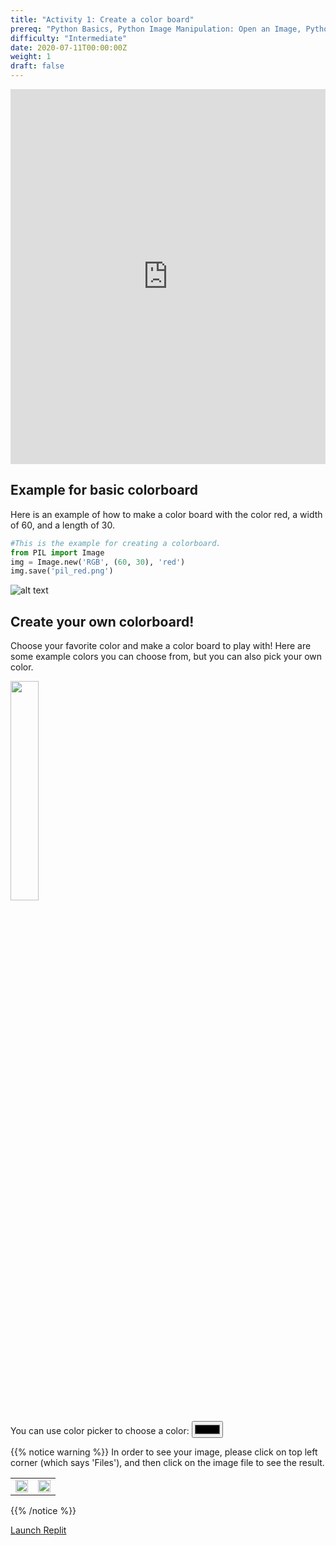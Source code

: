```yaml
---
title: "Activity 1: Create a color board"
prereq: "Python Basics, Python Image Manipulation: Open an Image, Python Pixels: Colors and Pixels"
difficulty: "Intermediate"
date: 2020-07-11T00:00:00Z
weight: 1
draft: false
---
```


<iframe width="100%" height="600px" src="https://www.youtube.com/embed/Nz3Uz4kBoUU" frameborder="0" allow="accelerometer; autoplay; encrypted-media; gyroscope; picture-in-picture" allowfullscreen></iframe>

## Example for basic colorboard

Here is an example of how to make a color board with the color red, a width of 60, and a length of 30.

```python
#This is the example for creating a colorboard.
from PIL import Image
img = Image.new('RGB', (60, 30), 'red')
img.save('pil_red.png')
```
![alt text](../../media/whileloopbefore.png "image showing activity one first example")

## Create your own colorboard!

Choose your favorite color and make a color board to play with! Here are some example colors you can choose from, but you can also pick your own color.

<img src="../../media/Color-chart.png" width=30%>

<!-- For accessibility, use this label HTML -->
<label for="colorpicker">You can use color picker to choose a color:</label>
<input type="color" id="colorpicker">

{{% notice warning %}}
 In order to see your image, please click on top left corner (which says 'Files'), and then click on the image file to see the result.
<div style="width:100%">
    <table>
        <td>
            <img src="../../media/open-file1.png" width=100%>
        </td>
        <td>
            <img src="../../media/open-file2.png" width=100%>
        </td>
    </table>
</div>
{{% /notice %}}

<a class="my-2 mx-4 btn btn-info" href="https://replit.com/@nuevofoundation/Python-Pixel-Activity1" target="_blank">Launch Replit</a>
